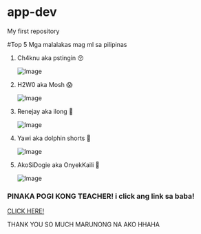# app-dev
My first repository

#Top 5 Mga malalakas mag ml sa pilipinas
1. Ch4knu aka pstingin :kissing_closed_eyes:
   
   ![Image](https://github.com/user-attachments/assets/15dfc0dc-ba87-4070-a20d-2b80e1a10a01)

2. H2W0 aka Mosh :scream: 

   ![Image](https://github.com/user-attachments/assets/f5460629-b398-416e-a0a0-4efc36ca6505)

3. Renejay aka ilong :nose:

   ![Image](https://github.com/user-attachments/assets/fbc2f435-213f-468d-8838-d3f20ce02efb)

4. Yawi aka dolphin shorts :nail_care:

   ![Image](https://github.com/user-attachments/assets/b302b831-b8f1-4bf0-8b14-e81df274db95)

5. AkoSiDogie aka OnyekKaili :girl:

   ![Image](https://github.com/user-attachments/assets/84f867d0-2988-460b-9920-0db597d60676)

### PINAKA POGI KONG TEACHER! i click ang link sa baba!
   [CLICK HERE!](https://media.licdn.com/dms/image/v2/D5603AQFACamMTv_tTQ/profile-displayphoto-shrink_200_200/profile-displayphoto-shrink_200_200/0/1669318069911?e=2147483647&v=beta&t=pMVHJo196uDyO2LWCZaF7uloErMe2GSDL_LMIDzVo4U)

THANK YOU SO MUCH MARUNONG NA AKO HHAHA

